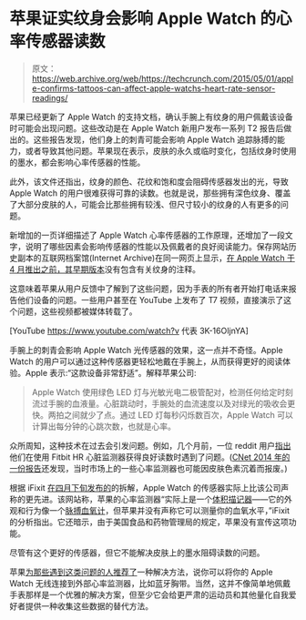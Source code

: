 # 苹果证实纹身会影响 Apple Watch 的心率传感器读数 

> 原文：<https://web.archive.org/web/https://techcrunch.com/2015/05/01/apple-confirms-tattoos-can-affect-apple-watchs-heart-rate-sensor-readings/>

苹果已经更新了 Apple Watch 的支持文档，确认手腕上有纹身的用户佩戴该设备时可能会出现问题。这些改动是在 Apple Watch 新用户发布一系列 T2 报告后做出的。这些报告发现，他们身上的刺青可能会影响 Apple Watch 追踪脉搏的能力，或者导致其他问题。苹果现在表示，皮肤的永久或临时变化，包括纹身时使用的墨水，都会影响心率传感器的性能。

此外，该文件还指出，纹身的颜色、花纹和饱和度会阻碍传感器发出的光，导致 Apple Watch 的用户很难获得可靠的读数。也就是说，那些拥有深色纹身、覆盖了大部分皮肤的人，可能会比那些拥有较浅、但尺寸较小的纹身的人有更多的问题。

新增加的一页详细描述了 Apple Watch 心率传感器的工作原理，还增加了一段文字，说明了哪些因素会影响传感器的性能以及佩戴者的良好阅读能力。保存网站历史副本的互联网档案馆(Internet Archive)在同一网页上显示，[在 Apple Watch 于 4 月推出之前，其早期版本](https://web.archive.org/web/20221007055720/http://web.archive.org/web/20150411163937/https://support.apple.com/en-us/HT204666)没有包含有关纹身的注释。

这意味着苹果从用户反馈中了解到了这些问题，因为手表的所有者开始打电话来报告他们设备的问题。一些用户甚至在 YouTube 上发布了 T7 视频，直接演示了这个问题，这些视频都被媒体转载了。

[YouTube https://www.youtube.com/watch?v 代表 3K-16OIjnYA]

手腕上的刺青会影响 Apple Watch 光传感器的效果，这一点并不奇怪。Apple Watch 的用户可以通过这种传感器更轻松地戴在手腕上，从而获得更好的阅读体验。Apple 表示:“这款设备非常舒适”。解释苹果公司:

> Apple Watch 使用绿色 LED 灯与光敏光电二极管配对，检测任何给定时刻流过手腕的血液量。心脏跳动时，手腕处的血流速度以及对绿光的吸收会更快。两拍之间就少了点。通过 LED 灯每秒闪烁数百次，Apple Watch 可以计算出每分钟的心跳次数，也就是心率。

众所周知，这种技术在过去会引发问题。例如，几个月前，一位 reddit 用户[指出](https://web.archive.org/web/20221007055720/https://www.reddit.com/r/fitbit/comments/2u3tvv/fitbit_hr_heart_monitor_works_great_on_my_left/)他们在使用 Fitbit HR 心脏监测器获得良好读数时遇到了问题。([CNet 2014 年的一份报告](https://web.archive.org/web/20221007055720/http://www.cnet.com/uk/news/how-accurate-are-wristband-heart-rate-monitors/)还发现，当时市场上的一些心率监测器也可能因皮肤色素沉着而报废。)

根据 iFixit [在四月下旬发布的](https://web.archive.org/web/20221007055720/https://www.ifixit.com/Teardown/Apple+Watch+Teardown/40655?utm_content=buffer129cc&utm_medium=social&utm_source=twitter.com&utm_campaign=buffer)的拆解，Apple Watch 的传感器实际上比该公司声称的更先进。该网站称，苹果的心率监测器“实际上是一个[体积描记器](https://web.archive.org/web/20221007055720/http://en.wikipedia.org/wiki/Plethysmograph)——它的外观和行为像一个[脉搏血氧计](https://web.archive.org/web/20221007055720/https://support.apple.com/en-us/HT204666)，但苹果并没有声称它可以测量你的血氧水平，”iFixit 的分析指出。它还暗示，由于美国食品和药物管理局的规定，苹果没有宣传这项功能。

尽管有这个更好的传感器，但它不能解决皮肤上的墨水阻碍读数的问题。

苹果[为那些遇到这类问题的人推荐了](https://web.archive.org/web/20221007055720/https://support.apple.com/en-us/HT204666)一种解决方法，说你可以将你的 Apple Watch 无线连接到外部心率监测器，比如蓝牙胸带。当然，这并不像简单地佩戴手表那样是一个优雅的解决方案，但至少它会给更严肃的运动员和其他量化自我爱好者提供一种收集这些数据的替代方法。